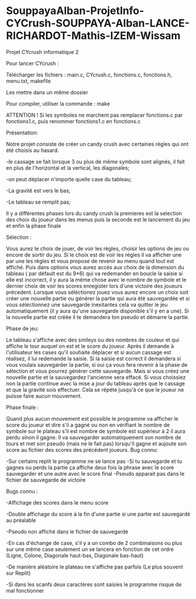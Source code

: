 # SouppayaAlban-ProjetInfo-CYCrush-SOUPPAYA-Alban-LANCE-RICHARDOT-Mathis-IZEM-Wissam
Projet CYcrush informatique 2

Pour lancer CYcrush :

Télécharger les fichiers : main.c, CYcrush.c, fonctions.c, fonctions.h, menu.txt, makefile

Les mettre dans un même dossier

Pour compiler, utiliser la commande : make

ATTENTION ! Si les symboles ne marchent pas remplacer fonctions.c par fonctions1.c, puis renommer fonctions1.c en fonctions.c



Présentation:

Notre projet consiste de créer un candy crush avec certaines règles qui ont été choisis au hasard.

-le cassage se fait lorsque 3 ou plus de même symbole sont alignés, il fait en plus de l'horizontal et la vertical, les diagonales;

-on peut déplacer n'importe quelle case du tableau;

-La gravité est vers le bas;

-Le tableau se remplit pas;

Il y a différentes phases lors du candy crush la premieres est la selection des choix du joueur dans les menus puis la seconde est le lancement du jeu et enfin la phase finale



Sélection :

Vous aurez le choix de jouer, de voir les règles, choisir les options de jeu ou encore de sortir du jeu. 
Si le choix est de voir les régles il va afficher une par une les règles et vous propose de revenir au menu quand tout est affiché.
Puis dans options vous aurez accès aux choix  de la dimension du tableau ( par défault est du 9*6) qui va redemander en boucle la saisie si elle est incorrect, il y aura la même chose avec le nombre de symbole et le dernier choix de voir les scores enregister lors d'une victoire des joueurs précedent.
Lorsque vous séléctionez jouez vous aurez encore un choix soit créer une nouvelle partie ou générer la partie qui aura été sauvegardée et si vous séléctionnez une sauvegarde inexitantes cela va quitter le jeu automatiquement (il y aura qu'une sauvegarde disponible s'il y en a une).
Si la nouvelle partie est créée il te demandera ton pseudo et démarre la partie.




Phase de jeu:

Le tableau s'affiche avec des smileys ou des nombres de couleur et qui affiche le tour auquel on est et le score du joueur.
Après il demande à l'utilisateur les cases qu'il souhaite déplacer et si aucun cassage est réalisez, il lui redemande la saisie.
Si la saisie est correct il demandera si vous voulais sauvegarder la partie, si oui ça vous fera revenir à la phase de sélection et vous pourrez générer cette sauvegarde.
Mais si vous créez une nouvelle partie et la sauvegardez l'ancienne sera effacé.
Si vous choissiez non la partie continue avec la mise a jour du tableau après que le cassage et que la gravité sois effectuer.
Cela se répéte jusqu'à ce que le joueur ne puisse faire aucun mouvement. 




Phase finale :

Quand plus aucun mouvement est possible le programme va afficher le score du joueur et dire s'il a gagné ou non en vérifiant le nombre de symbole sur le plateau s'il est nombre de symbole est supérieur à 2 il aura perdu sinon il gagne.
Il va sauvegarder automatiquement son nombre de tours et met son pseudo (mais ne le fait pas) lorsqu'il gagne et aujoute son score au fichier des scores des précédent joueurs.
Bug connu:

-Sur certains replit le programme ne se lance pas 
-Si tu sauvegarde et tu gagnes ou perds la partie ça affiche deux fois la phrase avec le score sauvegarder et une autre avec le score final
-Pseudo apparait pas dans le fichier de sauvegarde de victoire




Bugs connu :

-Affichage des scores dans le menu score

-Double affichage du score à la fin d'une partie si une partie est sauvegardé au préalable

-Pseudo non affiché dans le fichier de sauvegarde

-En cas d'échange de case, s'il y a un combo de 2 combinaisons ou plus sur une même case seulement un se lancera en fonction de cet ordre (Ligne, Colone, Diagonale haut-bas, Diagonale bas-haut)

-De manière aléatoire le plateau ne s'affiche pas parfois (Le plus souvent sur Replit)

-Si dans les scanfs deux caractères sont saisies le programme risque de mal fonctionner
